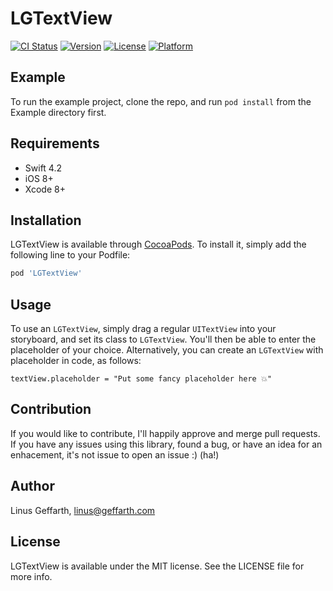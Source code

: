 # LGTextView

[![CI Status](https://img.shields.io/travis/linusgeffarth/LGTextView.svg?style=flat)](https://travis-ci.org/linusgeffarth/LGTextView)
[![Version](https://img.shields.io/cocoapods/v/LGTextView.svg?style=flat)](https://cocoapods.org/pods/LGTextView)
[![License](https://img.shields.io/cocoapods/l/LGTextView.svg?style=flat)](https://cocoapods.org/pods/LGTextView)
[![Platform](https://img.shields.io/cocoapods/p/LGTextView.svg?style=flat)](https://cocoapods.org/pods/LGTextView)

## Example

To run the example project, clone the repo, and run `pod install` from the Example directory first.

## Requirements

- Swift 4.2
- iOS 8+
- Xcode 8+

## Installation

LGTextView is available through [CocoaPods](https://cocoapods.org). To install
it, simply add the following line to your Podfile:

```ruby
pod 'LGTextView'
```

## Usage

To use an `LGTextView`, simply drag a regular `UITextView` into your storyboard, and set its class to `LGTextView`. You'll then be able to enter the placeholder of your choice.
Alternatively, you can create an `LGTextView` with placeholder in code, as follows:

    textView.placeholder = "Put some fancy placeholder here 💥"

## Contribution

If you would like to contribute, I'll happily approve and merge pull requests. If you have any issues using this library, found a bug, or have an idea for an enhacement, it's not issue to open an issue :) (ha!) 

## Author

Linus Geffarth, linus@geffarth.com

## License

LGTextView is available under the MIT license. See the LICENSE file for more info.
